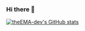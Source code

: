 ### Hi there 👋
[![theEMA-dev's GitHub stats](https://github-readme-stats.vercel.app/api?username=theEMA-dev&show_icons=true&bg_color=0,0e1116,f25757)](https://github.com/theEMA-dev)


